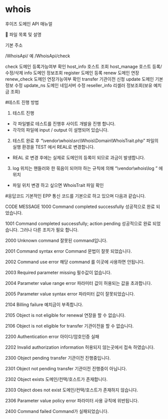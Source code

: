 # whois
후이즈 도메인 API 매뉴얼

	파일 목록 및 설명


기본 주소

/WhoisApi/
예 /WhoisApi/check

check		도메인 등록가능여부 확인
host_info	호스트 조회
host_manage	호스트 등록/수정/삭제
info		도메인 정보조회
register	도메인 등록
renew		도메인 연장
renew_check	도메인 연장가능여부 확인
transfer	기관이전 신청
update		도메인 기본정보 수정
update_ns	도메인 네임서버 수정
reseller_info	리셀러 정보조회(보유 예치금 조회)

#테스트 진행 방법
1. 테스트 진행
- 각 파일별로 테스트를 진행후 사이트 개발을 진행 합니다.
- 각각의 파일에 input / output 이 설명되어 있습니다.

2.	테스트 완료 후 “\vendor\whois\src\Whois\Domain\WhoisTrait.php” 파일의 실행 환경을 TEST 에서 REAL로 변경합니다.
- REAL 로 변경 후에는 실제로 도메인의 등록이 되므로 과금이 발생합니다.

3. log 위치는 핸들러와 한 묶음이 되어야 하는 규칙에 의해  “\vendor\whois\log ”  에 위치
- 파일 위치 변경 하고 싶으면 WhoisTrait 파일 확인
 
#응답코드
기본적인 EPP 통신 코드를 기본으로 하고 있으며 다음과 같습니다.

CODE	MESSAGE
1000	Command completed successfully
성공적으로 완료 되었습니다.

1001	Command completed successfully; action pending
성공적으로 완료 되었습니다. 그러나 다른 조치가 필요 합니다.

2000	Unknown command
잘못된 command입니다.

2001	Command syntax error
Command 문법이 잘못 되었습니다.

2002	Command use error
해당 command 를 이곳에 사용하면 안됩니다.

2003	Required parameter missing
필수값이 없습니다.

2004	Parameter value range error
파라미터 값이 허용되는 값을 초과합니다.

2005	Parameter value syntax error
파라미터 값이 잘못되었습니다.

2104	Billing failure
예치금이 부족합니다.

2105	Object is not eligible for renewal
연장을 할 수 없습니다.

2106	Object is not eligible for transfer
기관이전을 할 수 없습니다.

2200	Authentication error
아이디/암호인증 실패

2202	Invalid authorization information
허용되지 않는곳에서 접속 하였습니다.

2300	Object pending transfer
기관이전 진행중입니다.

2301	Object not pending transfer
기관이전 진행중이 아닙니다.

2302	Object exists
도메인/컨택/호스트가 존재합니다.

2303	Object does not exist
도메인/컨택/호스트가 존재하지 않습니다.

2306	Parameter value policy error
파라미터 사용 규칙에 위반됩니다.

2400	Command failed
Command가 실패되었습니다.

